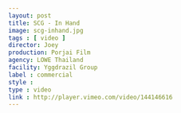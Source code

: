 ```yaml
---
layout: post
title: SCG - In Hand
image: scg-inhand.jpg
tags : [ video ]
director: Joey
production: Porjai Film
agency: LOWE Thailand
facility: Yggdrazil Group
label : commercial
style : 
type : video
link : http://player.vimeo.com/video/144146616
---
```


